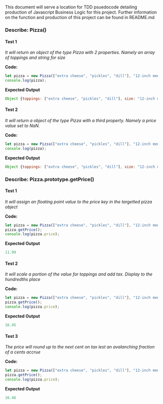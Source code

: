 This document will serve a location for TDD psuedocode detailing production of Javascript Business Logic for this project. Further information on the function and production of this project can be found in README.md

### **Describe:** Pizza() ###
#### **Test 1** ####
*It will return an object of the type Pizza with 2 properties. Namely an array of toppings and string for size*

**Code:**
```javascript
let pizza = new Pizza(["extra cheese", "pickles", "dill"], "12-inch medium");
console.log(pizza);
```

**Expected Output**
```javascript
Object {toppings: ["extra cheese", "pickles", "dill"], size: "12-inch medium"}
```

#### **Test 2** ####
*It will return a object of the type Pizza with a third property. Namely a price value set to NaN.*

**Code:**
```javascript
let pizza = new Pizza(["extra cheese", "pickles", "dill"], "12-inch medium");
console.log(pizza);
```

**Expected Output**
```javascript
Object {toppings: ["extra cheese", "pickles", "dill"], size: "12-inch medium", price: NaN}
```


### **Describe:** Pizza.prototype.getPrice() ###
#### **Test 1** ####
*It will assign an floating point value to the price key in the targetted pizza object*

**Code:**
```javascript
let pizza = new Pizza(["extra cheese", "pickles", "dill"], "12-inch medium");
pizza.getPrice();
console.log(pizza.price);
```

**Expected Output**
```javascript
11.99
```

#### **Test 2** ####
*It will scale a portion of the value for toppings and add tax. Display to the hundredths place*

**Code:**
```javascript
let pizza = new Pizza(["extra cheese", "pickles", "dill"], "12-inch medium");
pizza.getPrice();
console.log(pizza.price);
```

**Expected Output**
```javascript
16.45
```

#### **Test 3** ####
*The price will round up to the next cent on tax lest an avalanching fraction of a cents accrue*

**Code:**
```javascript
let pizza = new Pizza(["extra cheese", "pickles", "dill"], "12-inch medium");
pizza.getPrice();
console.log(pizza.price);
```

**Expected Output**
```javascript
16.46
```
